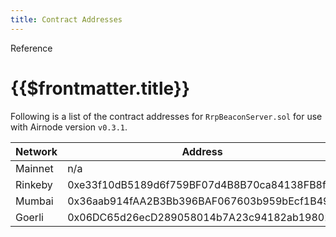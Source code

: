 ```yaml
---
title: Contract Addresses
---
```


<TitleSpan>Reference</TitleSpan>

# {{$frontmatter.title}}

<!--TocHeader />
<TOC class="table-of-contents" :include-level="[2,3]" /-->

Following is a list of the contract addresses for `RrpBeaconServer.sol` for use
with Airnode version `v0.3.1`.

<!-- These are from https://github.com/api3dao/beacon-setup-guide/blob/main/deployments/0.3.1/goerli.json -->

| Network | Address                                    |
| ------- | ------------------------------------------ |
| Mainnet | n/a                                        |
| Rinkeby | 0xe33f10dB5189d6f759BF07d4B8B70ca84138FB8f |
| Mumbai  | 0x36aab914fAA2B3Bb396BAF067603b959bEcf1B49 |
| Goerli  | 0x06DC65d26ecD289058014b7A23c94182ab198020 |
